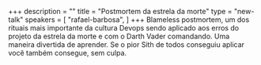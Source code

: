 +++
description = ""
title = "Postmortem da estrela da morte"
type = "new-talk"
speakers = [
        "rafael-barbosa",
]
+++
Blameless postmortem, um dos rituais mais importante da cultura Devops sendo aplicado aos erros do projeto da estrela da morte e com o Darth Vader comandando. Uma maneira divertida de aprender. Se o pior Sith de todos conseguiu aplicar você também consegue, sem culpa.